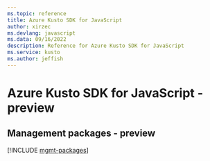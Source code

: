 ```yaml
---
ms.topic: reference
title: Azure Kusto SDK for JavaScript
author: xirzec
ms.devlang: javascript
ms.data: 09/16/2022
description: Reference for Azure Kusto SDK for JavaScript
ms.service: kusto
ms.author: jeffish
---
```

# Azure Kusto SDK for JavaScript - preview

## Management packages - preview
[!INCLUDE [mgmt-packages](kusto-mgmt-index.md)]
